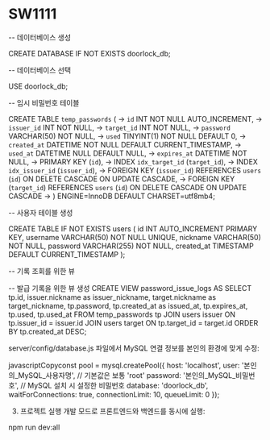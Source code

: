# SW1111
 
-- 데이터베이스 생성

CREATE DATABASE IF NOT EXISTS doorlock_db;

-- 데이터베이스 선택

USE doorlock_db;

-- 임시 비밀번호 테이블 

CREATE TABLE `temp_passwords` (
    ->   `id` INT NOT NULL AUTO_INCREMENT,
    ->   `issuer_id` INT NOT NULL,
    ->   `target_id` INT NOT NULL,
    ->   `password` VARCHAR(50) NOT NULL,
    ->   `used` TINYINT(1) NOT NULL DEFAULT 0,
    ->   `created_at` DATETIME NOT NULL DEFAULT CURRENT_TIMESTAMP,
    ->   `used_at` DATETIME NULL DEFAULT NULL,
    ->   `expires_at` DATETIME NOT NULL,
    ->   PRIMARY KEY (`id`),
    ->   INDEX `idx_target_id` (`target_id`),
    ->   INDEX `idx_issuer_id` (`issuer_id`),
    ->   FOREIGN KEY (`issuer_id`) REFERENCES `users` (`id`) ON DELETE CASCADE ON UPDATE CASCADE,
    ->   FOREIGN KEY (`target_id`) REFERENCES `users` (`id`) ON DELETE CASCADE ON UPDATE CASCADE
    -> ) ENGINE=InnoDB DEFAULT CHARSET=utf8mb4;


-- 사용자 테이블 생성

CREATE TABLE IF NOT EXISTS users (
  id INT AUTO_INCREMENT PRIMARY KEY,
  username VARCHAR(50) NOT NULL UNIQUE,
  nickname VARCHAR(50) NOT NULL,
  password VARCHAR(255) NOT NULL,
  created_at TIMESTAMP DEFAULT CURRENT_TIMESTAMP
);

-- 기록 조회를 위한 뷰 

-- 발급 기록을 위한 뷰 생성
CREATE VIEW password_issue_logs AS
SELECT 
    tp.id,
    issuer.nickname as issuer_nickname,
    target.nickname as target_nickname,
    tp.password,
    tp.created_at as issued_at,
    tp.expires_at,
    tp.used,
    tp.used_at
FROM temp_passwords tp
JOIN users issuer ON tp.issuer_id = issuer.id
JOIN users target ON tp.target_id = target.id
ORDER BY tp.created_at DESC;


server/config/database.js 파일에서 MySQL 연결 정보를 본인의 환경에 맞게 수정:

javascriptCopyconst pool = mysql.createPool({
  host: 'localhost',
  user: '본인의_MySQL_사용자명',     // 기본값은 보통 'root'
  password: '본인의_MySQL_비밀번호',  // MySQL 설치 시 설정한 비밀번호
  database: 'doorlock_db',
  waitForConnections: true,
  connectionLimit: 10,
  queueLimit: 0
});

3. 프로젝트 실행
개발 모드로 프론트엔드와 백엔드를 동시에 실행:

npm run dev:all
